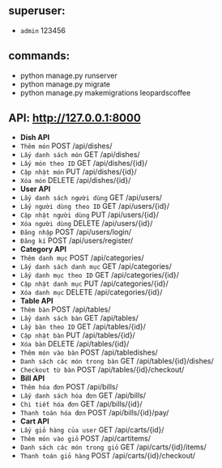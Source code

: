 ## superuser: 
- `admin` 123456 

## commands:
-   python manage.py runserver
-   python manage.py migrate
-   python manage.py makemigrations leopardscoffee

## API: http://127.0.0.1:8000
-   **Dish API**
- `Thêm món` POST /api/dishes/
- `Lấy danh sách món` GET /api/dishes/
- `Lấy món theo ID` GET /api/dishes/{id}/
- `Cập nhật món` PUT /api/dishes/{id}/
- `Xóa món` DELETE /api/dishes/{id}/
-   **User API**
- `Lấy danh sách người dùng` GET /api/users/
- `Lấy người dùng theo ID` GET /api/users/{id}/
- `Cập nhật người dùng` PUT /api/users/{id}/
- `Xóa người dùng` DELETE /api/users/{id}/
- `Đăng nhập` POST /api/users/login/
- `Đăng kí` POST /api/users/register/
-   **Category API**
- `Thêm danh mục` POST /api/categories/
- `Lấy danh sách danh mục` GET /api/categories/
- `Lấy danh mục theo ID` GET /api/categories/{id}/
- `Cập nhật danh mục` PUT /api/categories/{id}/
- `Xóa danh mục` DELETE /api/categories/{id}/
-   **Table API**
- `Thêm bàn` POST /api/tables/
- `Lấy danh sách bàn` GET /api/tables/
- `Lấy bàn theo ID` GET /api/tables/{id}/
- `Cập nhật bàn` PUT /api/tables/{id}/
- `Xóa bàn` DELETE /api/tables/{id}/
- `Thêm món vào bàn` POST /api/tabledishes/
- `Danh sách các món trong bàn` GET /api/tables/{id}/dishes/
- `Checkout từ bàn` POST /api/tables/{id}/checkout/
-   **Bill API**
- `Thêm hóa đơn` POST /api/bills/
- `Lấy danh sách hóa đơn` GET /api/bills/
- `Chi tiết hóa đơn` GET /api/bills/{id}/
- `Thanh toán hóa đơn` POST /api/bills/{id}/pay/
-    **Cart API**
- `Lấy giỏ hàng của user` GET /api/carts/{id}/
- `Thêm món vào giỏ` POST /api/cartitems/
- `Danh sách các món trong giỏ` GET /api/carts/{id}/items/
- `Thanh toán giỏ hàng` POST /api/carts/{id}/checkout/